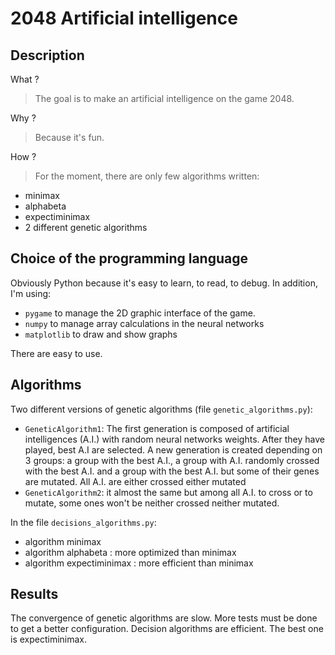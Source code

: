 # 2048 Artificial intelligence

## Description

What ?
> The goal is to make an artificial intelligence on the game 2048.

Why ?
> Because it's fun.
>
How ?
> For the moment, there are only few algorithms written:
- minimax
- alphabeta
- expectiminimax
- 2 different genetic algorithms

## Choice of the programming language

Obviously Python because it's easy to learn, to read, to debug.
In addition, I'm using:
- `pygame` to manage the 2D graphic interface of the game.
- `numpy` to manage array calculations in the neural networks
- `matplotlib` to draw and show graphs

There are easy to use.

## Algorithms

Two different versions of genetic algorithms (file `genetic_algorithms.py`):

- `GeneticAlgorithm1`: The first generation is composed of artificial intelligences (A.I.) with random neural networks weights. After they have played, best A.I are selected. A new generation is created depending on 3 groups: a group with the best A.I., a group with A.I. randomly crossed with the best A.I. and a group with the best A.I. but some of their genes are mutated. All A.I. are either crossed either mutated
- `GeneticAlgorithm2`: it almost the same but among all A.I. to cross or to mutate, some ones won't be neither crossed neither mutated.

In the file `decisions_algorithms.py`:

- algorithm minimax
- algorithm alphabeta : more optimized than minimax
- algorithm expectiminimax : more efficient than minimax

## Results

The convergence of genetic algorithms are slow. More tests must be done to get a better configuration.
Decision algorithms are efficient. The best one is expectiminimax.
